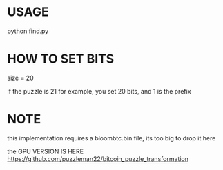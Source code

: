 # USAGE

python find.py

# HOW TO SET BITS

size = 20
    
if the puzzle is 21 for example, you set 20 bits, and 1 is the prefix

# NOTE

this implementation requires a bloombtc.bin file, its too big to drop it here

the GPU VERSION IS HERE https://github.com/puzzleman22/bitcoin_puzzle_transformation
